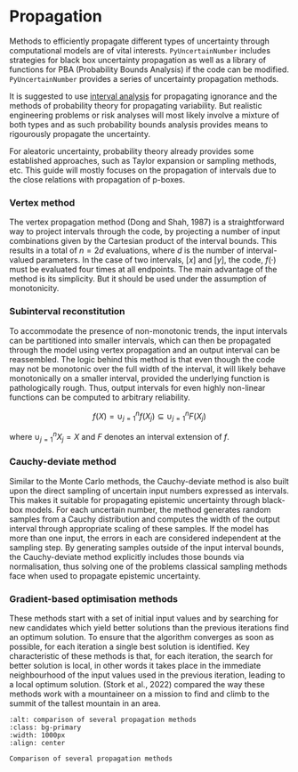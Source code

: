 <!-- write something about uncertainty propagation -->
# Propagation

Methods to efficiently propagate different types of uncertainty through computational models are of vital interests.
`PyUncertainNumber` includes strategies for black box uncertainty propagation as well as a library of functions for PBA (Probability Bounds Analysis) if the code can be modified. `PyUncertainNumber` provides a series of uncertainty propagation methods.

It is suggested to use [interval analysis](../interval_analysis.md) for propagating ignorance and the methods of probability theory for propagating variability. But realistic engineering problems or risk analyses will most likely involve a mixture of both types and as such probability bounds analysis provides means to rigourously propagate the uncertainty.

For aleatoric uncertainty, probability theory already provides some established approaches, such as Taylor expansion or sampling methods, etc. This guide will mostly focuses on the propagation of intervals due to the close relations with propagation of p-boxes.

### Vertex method

The vertex propagation method (Dong and Shah, 1987) is a straightforward way to project intervals through the code, by projecting a number of input combinations given by the Cartesian product of the interval bounds. This results in a total of $n=2d$ evaluations, where $d$ is the number of interval-valued parameters. In the case of two intervals, $[x]$ and $[y]$, the code, $f(·)$ must be evaluated four times at all endpoints. The main advantage of the method is its simplicity. But it should be used under the assumption of monotonicity.

### Subinterval reconstitution

To accommodate the presence of non-monotonic trends, the input intervals can be partitioned into smaller intervals, which can then be propagated through the model using vertex propagation and an output interval can be reassembled. The logic behind this method is that even though the code may not be monotonic over the full width of the interval, it will likely behave monotonically on a smaller interval, provided the underlying function is pathologically rough. Thus, output intervals for even highly non-linear functions can be computed to arbitrary reliability.

$$
f(X) = \cup_{j=1}^{n} f(X_{j}) \subseteq \cup_{j=1}^{n} F(X_{j})
$$

where $\cup_{j=1}^{n} X_{j} = X$ and $F$ denotes an interval extension of $f$.

### Cauchy-deviate method

Similar to the Monte Carlo methods, the Cauchy-deviate method is also built upon the direct sampling of uncertain input numbers expressed as intervals. This makes it suitable for propagating epistemic uncertainty through black-box models. For each uncertain number, the method generates random samples from a Cauchy distribution and computes the width of the output interval through appropriate scaling of these samples. If the model has more than one input, the errors in each are considered independent at the sampling step. By generating samples outside of the input interval bounds, the Cauchy-deviate method explicitly includes those bounds via normalisation, thus solving one of the problems classical sampling methods face when used to propagate epistemic uncertainty.

### Gradient-based optimisation methods

These methods start with a set of initial input values and by searching for new candidates which yield better solutions than the previous iterations find an optimum solution. To ensure that the algorithm converges as soon as possible, for each iteration a single best solution is identified. Key characteristic of these methods is that, for each iteration, the search for better solution is local, in other words it takes place in the immediate neighbourhood of the input values used in the previous iteration, leading to a local optimum solution. (Stork et al., 2022) compared the way these methods work with a mountaineer on a mission to find and climb to the summit of the tallest mountain in an area.

```{image} ../../../assets/up_comparison.png
:alt: comparison of several propagation methods
:class: bg-primary
:width: 1000px
:align: center

Comparison of several propagation methods
```
